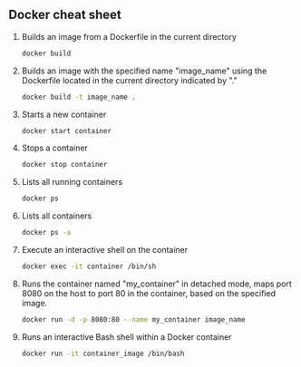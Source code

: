 ## Docker cheat sheet

1. Builds an image from a Dockerfile in the current directory

    ```bash
    docker build
    ```

2. Builds an image with the specified name "image_name" using the Dockerfile located in the current directory indicated by "."
   
    ```bash
    docker build -t image_name .
    ```

3. Starts a new container

    ```bash
    docker start container
    ```

4. Stops a container

    ```bash
    docker stop container
    ```

5. Lists all running containers

    ```bash
    docker ps
    ```
   
6. Lists all containers

    ```bash
    docker ps -a
    ```

7. Execute an interactive shell on the container

    ```bash
    docker exec -it container /bin/sh
    ```

8. Runs the container named "my_container" in detached mode, maps port 8080 on the host to port 80 in the container, based on the specified image.

    ```bash
    docker run -d -p 8080:80 --name my_container image_name
    ```
   
9. Runs an interactive Bash shell within a Docker container 

    ```bash
    docker run -it container_image /bin/bash
    ```

